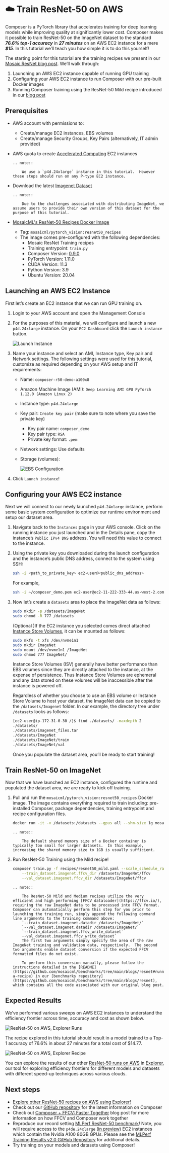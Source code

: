 # :cloud: Train ResNet-50 on AWS

Composer is a PyTorch library that accelerates training for deep learning models while improving quality at significantly lower cost.  Composer makes it possible to train ResNet-50 on the ImageNet dataset to the standard ***76.6% top-1 accuracy*** in ***27 minutes*** on an AWS EC2 instance for a mere ***$15***.  In this tutorial we’ll teach you how simple it is to do this yourself!

The starting point for this tutorial are the training recipes we present in our [Mosaic ResNet blog post](https://www.mosaicml.com/blog/mosaic-resnet).  We’ll walk through:

1. Launching an AWS EC2 instance capable of running GPU training
1. Configuring your AWS EC2 instance to run Composer with our pre-built Docker images
1. Running Composer training using the ResNet-50 Mild recipe introduced in our [blog post](https://www.mosaicml.com/blog/mosaic-resnet)

## Prerequisites

- AWS account with permissions to:
    - Create/manage EC2 instances, EBS volumes
    - Create/manage Security Groups, Key Pairs (alternatively, IT admin provided)
- AWS quota to create [Accelerated Computing](https://aws.amazon.com/ec2/instance-types/?trk=36c6da98-7b20-48fa-8225-4784bced9843&sc_channel=ps&sc_campaign=acquisition&sc_medium=ACQ-P|PS-GO|Brand|Desktop|SU|Compute|EC2|US|EN|Text&s_kwcid=AL!4422!3!536392622533!e!!g!!aws%20instance%20types&ef_id=CjwKCAjwi8iXBhBeEiwAKbUofUpKM9nHToU9fsBJKApR3ccQzKs3LxSJ97PKiW5SvFRFwW6BnYP5xxoCOTEQAvD_BwE:G:s&s_kwcid=AL!4422!3!536392622533!e!!g!!aws%20instance%20types#Accelerated_Computing) EC2 instances

    ```{eval-rst}
    .. note::

        We use a `p4d.24xlarge` instance in this tutorial.  However these steps should run on any P-type EC2 instance.

    ```

- Download the latest [Imagenet Dataset](http://www.image-net.org/)

    ```{eval-rst}
    .. note::

        Due to the challenges associated with distributing ImageNet, we assume users to provide their own version of this dataset for the purpose of this tutorial.

    ```

- [MosaicML's ResNet-50 Recipes Docker Image](https://hub.docker.com/r/mosaicml/pytorch_vision/tags)
    - Tag: `mosaicml/pytorch_vision:resnet50_recipes`
    - The image comes pre-configured with the following dependencies:
        - Mosaic ResNet Training recipes
        - Training entrypoint: `train.py`
        - Composer Version: [0.9.0](https://github.com/mosaicml/composer/tree/v0.9.0)
        - PyTorch Version: 1.11.0
        - CUDA Version: 11.3
        - Python Version: 3.9
        - Ubuntu Version: 20.04

## Launching an AWS EC2 Instance

First let’s create an EC2 instance that we can run GPU training on.

1. Login to your AWS account and open the Management Console
1. For the purposes of this material, we will configure and launch a new `p4d.24xlarge` instance.  On your `EC2 Dashboard` click the `Launch instance` button.

    ![Launch Instance](https://storage.googleapis.com/docs.mosaicml.com/images/tutorials/launch_instance.png)

1. Name your instance and select an AMI, Instance type, Key pair and Network settings.  The following settings were used for this tutorial, customize as required depending on your AWS setup and IT requirements:
    - Name: `composer-r50-demo-a100x8`
    - Amazon Machine Image (AMI): `Deep Learning AMI GPU PyTorch 1.12.0 (Amazon Linux 2)`
    - Instance type: `p4d.24xlarge`
    - Key pair: `Create key pair` (make sure to note where you save the private key)
        - Key pair name: `composer_demo`
        - Key pair type: `RSA`
        - Private key format: `.pem`
    - Network settings: Use defaults
    - Storage (volumes):

        ![EBS Configuration](https://storage.googleapis.com/docs.mosaicml.com/images/tutorials/configure_ebs.png)

1. Click `Launch instance`!

## Configuring your AWS EC2 instance

Next we will connect to our newly launched `p4d.24xlarge` instance, perform some basic system configuration to optimize our runtime environment and setup our dataset area.

1. Navigate back to the `Instances` page in your AWS console.  Click on the running instance you just launched and in the Details pane, copy the instance’s `Public IPv4 DNS` address.  You will need this value to connect to the instance.
1. Using the private key you downloaded during the launch configuration and the instance’s public DNS address, connect to the system using SSH:

    ```bash
    ssh -i <path_to_private_key> ec2-user@<public_dns_address>
    ```

    For example,

    ```bash
    ssh -i ~/composer_demo.pem ec2-user@ec2-11-222-333-44.us-west-2.compute.amazon.com
    ```

1. Now let’s create a `datasets` area to place the ImageNet data as follows:

    ```bash
    sudo mkdir -p /datasets/ImageNet
    sudo chmod -R 777 /datasets
    ```

    (Optional )If the EC2 instance you selected comes direct attached [Instance Store Volumes](https://docs.aws.amazon.com/AWSEC2/latest/UserGuide/add-instance-store-volumes.html), it can be mounted as follows:

    ```bash
    sudo mkfs -t xfs /dev/nvme1n1
    sudo mkdir ImageNet
    sudo mount /dev/nvme1n1 /ImageNet
    sudo chmod 777 ImageNet/
    ```

    Instance Store Volumes (ISV) generally have better performance than EBS volumes since they are directly attached to the instance, at the expense of persistence.  Thus Instance Store Volumes are ephemeral and any data stored on these volumes will be inaccessible after the instance is powered off.

    Regardless of whether you choose to use an EBS volume or Instance Store Volume to host your dataset, the ImageNet data can be copied to the `/datasets/Imagenet` folder.  In our example, the directory tree under `/datasets` looks as follows:

    ```bash
    [ec2-user@ip-172-31-0-30 /]$ find ./datasets/ -maxdepth 2
    ./datasets/
    ./datasets/imagenet_files.tar
    ./datasets/ImageNet
    ./datasets/ImageNet/train
    ./datasets/ImageNet/val
    ```

    Once you populate the dataset area, you’ll be ready to start training!

## Train ResNet-50 on ImageNet

Now that we have launched an EC2 instance, configured the runtime and populated the dataset area, we are ready to kick off training.

1. Pull and run the `mosaicml/pytorch_vision:resnet50_recipes` Docker image.  The image contains everything required to train including: pre-installed Composer, package dependencies, training entrypoint and recipe configuration files.

    ```bash
    docker run -it -v /datasets:/datasets --gpus all --shm-size 1g mosaicml/pytorch_vision:resnet50_recipes
    ```

    ```{eval-rst}
    .. note::

        The default shared memory size of a Docker container is typically too small for larger datasets.  In this example, increasing the shared memory size to 1GB is usually sufficient.

    ```

2. Run ResNet-50 Training using the Mild recipe!

    ```bash
    composer train.py -f recipes/resnet50_mild.yaml --scale_schedule_ratio 0.36 \
        --train_dataset.imagenet.ffcv_dir /datasets/ImageNet/ffcv                     \
        --val_dataset.imagenet.ffcv_dir /datasets/ImageNet/ffcv
    ```

    ```{eval-rst}
    .. note::

        The ResNet-50 Mild and Medium recipes utilize the very efficient and high performing [FFCV dataloader](https://ffcv.io/), requiring the raw ImageNet data to be processed into FFCV format.  Composer can automatically perform this step for you prior to launching the training run, simply append the following command line arguments to the training command above:
        `--train_dataset.imagenet.datadir /datasets/ImageNet/`
        `--val_dataset.imagenet.datadir /datasets/ImageNet/`
        `--train_dataset.imagenet.ffcv_write_dataset`
        --val_dataset.imagenet.ffcv_write_dataset`
        The first two arguments simply specify the area of the raw ImageNet training and validation data, respectively.  The second two arguments enable dataset conversion if the expected FFCV formatted files do not exist.

        To perform this conversion manually, please follow the instructions detailed in the [README](https://github.com/mosaicml/benchmarks/tree/main/blogs/resnet#running-a-recipe) in our [benchmarks repository](https://github.com/mosaicml/benchmarks/tree/main/blogs/resnet), which contains all the code associated with our original blog post.

    ```


## Expected Results

We’ve performed various sweeps on AWS EC2 instances to understand the efficiency frontier across time, accuracy and cost as shown below.

![ResNet-50 on AWS, Explorer Runs](https://storage.googleapis.com/docs.mosaicml.com/images/tutorials/r50_aws_explorer.png)

The recipe explored in this tutorial should result in a model trained to a Top-1 accuracy of 76.6% in about 27 minutes for a total cost of $14.77.

![ResNet-50 on AWS, Explorer Recipe](https://storage.googleapis.com/docs.mosaicml.com/images/tutorials/r50_aws_explorer_recipe.png)

You can explore the results of our other [ResNet-50 runs on AWS](https://explorer.mosaicml.com/imagenet?sortBy=costSameQuality&model=resnet50&cloud=aws&hardware=all&algorithms=all&baseline=r50_optimized_p4d&recipe=mosaicml_baseline&recipe=mosaicml_hot&recipe=mosaicml_medium&recipe=mosaicml_mild) in [Explorer](https://explorer.mosaicml.com/), our tool for exploring efficiency frontiers for different models and datasets with different speed-up techniques across various clouds.

## Next steps

- [Explore other ResNet-50 recipes on AWS using Explorer!](https://explorer.mosaicml.com/imagenet?sortBy=costSameQuality&model=resnet50&cloud=aws&hardware=all&algorithms=all&baseline=r50_optimized_p4d&recipe=mosaicml_baseline&recipe=mosaicml_hot&recipe=mosaicml_medium&recipe=mosaicml_mild)
- Check out our [GitHub repository](https://github.com/mosaicml/composer) for the latest information on Composer
- Check out [Composer + FFCV: Faster Together](https://www.mosaicml.com/blog/composer-ffcv-faster-together) blog post for more information on how FFCV and Composer work together
- Reproduce our record setting [MLPerf ResNet-50 benchmark](https://www.mosaicml.com/blog/mlperf-2022)!  Note, you will require access to the `p4de.24xlarge` ([in preview](https://aws.amazon.com/ec2/instance-types/?trk=36c6da98-7b20-48fa-8225-4784bced9843&sc_channel=ps&sc_campaign=acquisition&sc_medium=ACQ-P|PS-GO|Brand|Desktop|SU|Compute|EC2|US|EN|Text&s_kwcid=AL!4422!3!536392622533!e!!g!!aws%20instance%20types&ef_id=CjwKCAjwi8iXBhBeEiwAKbUofUpKM9nHToU9fsBJKApR3ccQzKs3LxSJ97PKiW5SvFRFwW6BnYP5xxoCOTEQAvD_BwE:G:s&s_kwcid=AL!4422!3!536392622533!e!!g!!aws%20instance%20types)) EC2 instances which contain the Nvidia A100 80GB GPUs.  Please see the [MLPerf Training Results v2.0 GitHub Repository](https://github.com/mlcommons/training_results_v2.0/tree/main/MosaicML) for additional details.
- Try training on your models and datasets using Composer!
